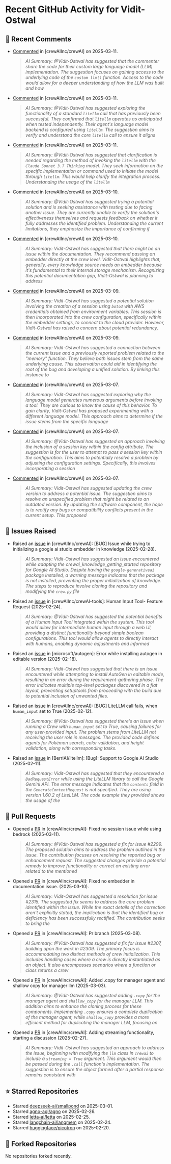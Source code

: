 # Recent GitHub Activity for Vidit-Ostwal

## 💬 Recent Comments
- [Commented](https://github.com/crewAIInc/crewAI/issues/2333#issuecomment-2713871910) in [crewAIInc/crewAI] on 2025-03-11.
  > *AI Summary: @Vidit-Ostwal has suggested that the commenter share the code for their custom large language model (LLM) implementation. The suggestion focuses on gaining access to the underlying code of the `custom llm()` function. Access to the code would allow for a deeper understanding of how the LLM was built and how*
- [Commented](https://github.com/crewAIInc/crewAI/issues/2323#issuecomment-2712558515) in [crewAIInc/crewAI] on 2025-03-11.
  > *AI Summary: @Vidit-Ostwal has suggested exploring the functionality of a standard `litellm` call that has previously been successful. They confirmed that `litellm` operates as anticipated when tested independently. Their agent's language model backend is configured using `litellm`. The suggestion aims to verify and understand the core `litellm` call to ensure it aligns*
- [Commented](https://github.com/crewAIInc/crewAI/issues/2323#issuecomment-2712545138) in [crewAIInc/crewAI] on 2025-03-11.
  > *AI Summary: @Vidit-Ostwal has suggested that clarification is needed regarding the method of invoking the `litellm` with the `Claude Sonnet 3.7 Thinking` model. They seek information on the specific implementation or command used to initiate the model through `litellm`. This would help clarify the integration process. Understanding the usage of the `litellm`*
- [Commented](https://github.com/crewAIInc/crewAI/issues/2315#issuecomment-2711305609) in [crewAIInc/crewAI] on 2025-03-10.
  > *AI Summary: @Vidit-Ostwal has suggested trying a potential solution and is seeking assistance with testing due to facing another issue. They are currently unable to verify the solution's effectiveness themselves and requests feedback on whether it fully addresses the identified problem. Understanding the current limitations, they emphasize the importance of confirming if*
- [Commented](https://github.com/crewAIInc/crewAI/issues/2315#issuecomment-2711290893) in [crewAIInc/crewAI] on 2025-03-10.
  > *AI Summary: Vidit-Ostwal has suggested that there might be an issue within the documentation. They recommend passing an embedder directly at the crew level. Vidit-Ostwal highlights that, generally, every knowledge source needs an embedder because it's fundamental to their internal storage mechanism. Recognizing this potential documentation gap, Vidit-Ostwal is planning to address*
- [Commented](https://github.com/crewAIInc/crewAI/issues/2299#issuecomment-2708734819) in [crewAIInc/crewAI] on 2025-03-09.
  > *AI Summary: Vidit-Ostwal has suggested a potential solution involving the creation of a session using `boto3` with AWS credentials obtained from environment variables. This session is then incorporated into the crew configuration, specifically within the embedder settings, to connect to the cloud provider. However, Vidit-Ostwal has raised a concern about potential redundancy,*
- [Commented](https://github.com/crewAIInc/crewAI/issues/2299#issuecomment-2708734402) in [crewAIInc/crewAI] on 2025-03-09.
  > *AI Summary: Vidit-Ostwal has suggested a connection between the current issue and a previously reported problem related to the "memory" function. They believe both issues stem from the same underlying cause. This observation could aid in identifying the root of the bug and developing a unified solution. By linking this instance to*
- [Commented](https://github.com/crewAIInc/crewAI/issues/2288#issuecomment-2706538369) in [crewAIInc/crewAI] on 2025-03-07.
  > *AI Summary: Vidit-Ostwal has suggested exploring why the language model generates numerous arguments before invoking a tool. They are curious to know the cause of this behavior. To gain clarity, Vidit-Ostwal has proposed experimenting with a different language model. This approach aims to determine if the issue stems from the specific language*
- [Commented](https://github.com/crewAIInc/crewAI/issues/2299#issuecomment-2706530675) in [crewAIInc/crewAI] on 2025-03-07.
  > *AI Summary: @Vidit-Ostwal has suggested an approach involving the inclusion of a session key within the config attribute. The suggestion is for the user to attempt to pass a session key within the configuration. This aims to potentially resolve a problem by adjusting the configuration settings. Specifically, this involves incorporating a session*
- [Commented](https://github.com/crewAIInc/crewAI/issues/1998#issuecomment-2706313002) in [crewAIInc/crewAI] on 2025-03-07.
  > *AI Summary: Vidit-Ostwal has suggested updating the crew version to address a potential issue. The suggestion aims to resolve an unspecified problem that might be related to an outdated version. By updating the software component, the hope is to rectify any bugs or compatibility conflicts present in the current setup. This proposed*

## 🐛 Issues Raised
- Raised an [issue](https://github.com/crewAIInc/crewAI/issues/2255) in [crewAIInc/crewAI]: [BUG] Issue while trying to initializing a google ai studio embedder in knowledge (2025-02-28).
  > *AI Summary: Vidit-Ostwal has suggested an issue encountered while adapting the crewai_knowledge_getting_started repository for Google AI Studio. Despite having the `google-generativeai` package installed, a warning message indicates that the package is not installed, preventing the proper initialization of knowledge. The steps to reproduce involve cloning the repository and modifying the `crew.py` file*
- Raised an [issue](https://github.com/crewAIInc/crewAI-tools/issues/223) in [crewAIInc/crewAI-tools]: Human Input Tool- Feature Request (2025-02-24).
  > *AI Summary: @Vidit-Ostwal has suggested the potential benefits of a Human Input Tool integrated within the system. This tool would allow for intermediate human input through a web UI, providing a distinct functionality beyond simple boolean configurations. This tool would allow agents to directly interact with humans, enabling dynamic adjustments and informed*
- Raised an [issue](https://github.com/microsoft/autogen/issues/5591) in [microsoft/autogen]: Error while installing autogen in editable version (2025-02-18).
  > *AI Summary: Vidit-Ostwal has suggested that there is an issue encountered while attempting to install AutoGen in editable mode, resulting in an error during the requirement-gathering phase. The error indicates multiple top-level packages discovered in a flat layout, preventing setuptools from proceeding with the build due to potential inclusion of unwanted files.*
- Raised an [issue](https://github.com/crewAIInc/crewAI/issues/2111) in [crewAIInc/crewAI]: [BUG] LiteLLM call fails, when `human_input` set to True (2025-02-12).
  > *AI Summary: @Vidit-Ostwal has suggested there's an issue when running a Crew with `human_input` set to True, causing failures for any user-provided input. The problem stems from LiteLLM not receiving the user role in messages. The provided code defines agents for Pokémon search, color validation, and height validation, along with corresponding tasks.*
- Raised an [issue](https://github.com/BerriAI/litellm/issues/8467) in [BerriAI/litellm]: [Bug]: Support to Google AI Studio (2025-02-11).
  > *AI Summary: Vidit-Ostwal has suggested that they encountered a `BadRequestError` while using the LiteLLM library to call the Google Gemini API. The error message indicates that the `contents` field in the `GenerateContentRequest` is not specified. They are using version 1.60.2 of LiteLLM. The code example they provided shows the usage of the*

## 🚀 Pull Requests
- Opened a [PR](https://github.com/crewAIInc/crewAI/pull/2337) in [crewAIInc/crewAI]: Fixed no session issue while using bedrock (2025-03-11).
  > *AI Summary: @Vidit-Ostwal has suggested a fix for issue #2299. The proposed solution aims to address the problem outlined in the issue. The contribution focuses on resolving the reported bug or enhancement request. The suggested changes provide a potential remedy to improve functionality or correct an existing error related to the mentioned*
- Opened a [PR](https://github.com/crewAIInc/crewAI/pull/2317) in [crewAIInc/crewAI]: Fixed no embedder in documentation issue. (2025-03-10).
  > *AI Summary: Vidit-Ostwal has suggested a resolution for issue #2315. The suggested fix seems to address the core problem identified within the issue. While the exact details of the correction aren't explicitly stated, the implication is that the identified bug or deficiency has been successfully rectified. The contribution seeks to bring the*
- Opened a [PR](https://github.com/crewAIInc/crewAI/pull/2312) in [crewAIInc/crewAI]: Pr branch (2025-03-08).
  > *AI Summary: @Vidit-Ostwal has suggested a fix for issue #2307, building upon the work in #2309. The primary focus is accommodating two distinct methods of crew initialization. This includes handling cases where a crew is directly instantiated as an object. It also encompasses scenarios where a function or class returns a crew*
- Opened a [PR](https://github.com/crewAIInc/crewAI/pull/2265) in [crewAIInc/crewAI]: Added .copy for manager agent and shallow copy for manager llm (2025-03-03).
  > *AI Summary: @Vidit-Ostwal has suggested adding `.copy` for the manager agent and `shallow_copy` for the manager LLM. This addition aims to enhance the cloning process for these components. Implementing `.copy` ensures a complete duplication of the manager agent, while `shallow_copy` provides a more efficient method for duplicating the manager LLM, focusing on*
- Opened a [PR](https://github.com/crewAIInc/crewAI/pull/2247) in [crewAIInc/crewAI]: Adding streaming functionality, starting a discussion (2025-02-27).
  > *AI Summary: Vidit-Ostwal has suggested an approach to address the issue, beginning with modifying the `llm` class in `crewai` to include a `streaming = True` argument. This argument would then be passed during the `.call` function's implementation. The suggestion is to ensure the object formed after a partial response remains consistent with*

## ⭐ Starred Repositories
- Starred [deepseek-ai/smallpond](https://github.com/deepseek-ai/smallpond) on 2025-03-01.
- Starred [agno-agi/agno](https://github.com/agno-agi/agno) on 2025-02-26.
- Starred [letta-ai/letta](https://github.com/letta-ai/letta) on 2025-02-25.
- Starred [langchain-ai/langmem](https://github.com/langchain-ai/langmem) on 2025-02-24.
- Starred [huggingface/picotron](https://github.com/huggingface/picotron) on 2025-02-20.

## 🍴 Forked Repositories
No repositories forked recently.
